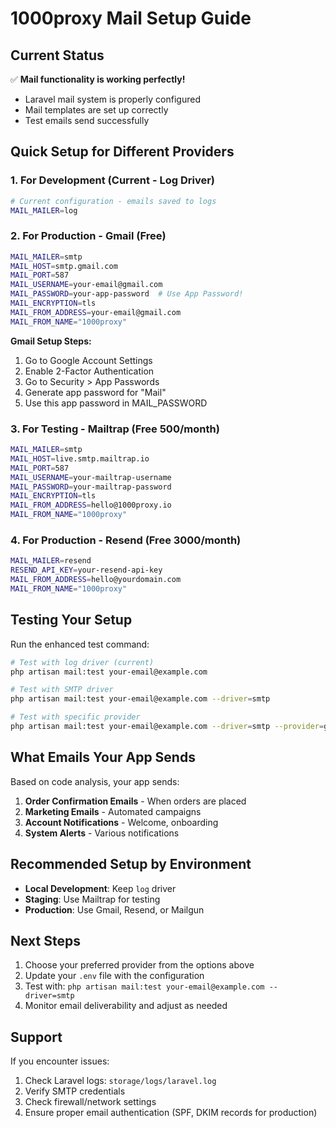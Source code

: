 # 1000proxy Mail Setup Guide

## Current Status
✅ **Mail functionality is working perfectly!**
- Laravel mail system is properly configured
- Mail templates are set up correctly
- Test emails send successfully

## Quick Setup for Different Providers

### 1. For Development (Current - Log Driver)
```bash
# Current configuration - emails saved to logs
MAIL_MAILER=log
```

### 2. For Production - Gmail (Free)
```bash
MAIL_MAILER=smtp
MAIL_HOST=smtp.gmail.com
MAIL_PORT=587
MAIL_USERNAME=your-email@gmail.com
MAIL_PASSWORD=your-app-password  # Use App Password!
MAIL_ENCRYPTION=tls
MAIL_FROM_ADDRESS=your-email@gmail.com
MAIL_FROM_NAME="1000proxy"
```

**Gmail Setup Steps:**
1. Go to Google Account Settings
2. Enable 2-Factor Authentication
3. Go to Security > App Passwords
4. Generate app password for "Mail"
5. Use this app password in MAIL_PASSWORD

### 3. For Testing - Mailtrap (Free 500/month)
```bash
MAIL_MAILER=smtp
MAIL_HOST=live.smtp.mailtrap.io
MAIL_PORT=587
MAIL_USERNAME=your-mailtrap-username
MAIL_PASSWORD=your-mailtrap-password
MAIL_ENCRYPTION=tls
MAIL_FROM_ADDRESS=hello@1000proxy.io
MAIL_FROM_NAME="1000proxy"
```

### 4. For Production - Resend (Free 3000/month)
```bash
MAIL_MAILER=resend
RESEND_API_KEY=your-resend-api-key
MAIL_FROM_ADDRESS=hello@yourdomain.com
MAIL_FROM_NAME="1000proxy"
```

## Testing Your Setup

Run the enhanced test command:
```bash
# Test with log driver (current)
php artisan mail:test your-email@example.com

# Test with SMTP driver
php artisan mail:test your-email@example.com --driver=smtp

# Test with specific provider
php artisan mail:test your-email@example.com --driver=smtp --provider=gmail
```

## What Emails Your App Sends

Based on code analysis, your app sends:
1. **Order Confirmation Emails** - When orders are placed
2. **Marketing Emails** - Automated campaigns
3. **Account Notifications** - Welcome, onboarding
4. **System Alerts** - Various notifications

## Recommended Setup by Environment

- **Local Development**: Keep `log` driver
- **Staging**: Use Mailtrap for testing
- **Production**: Use Gmail, Resend, or Mailgun

## Next Steps

1. Choose your preferred provider from the options above
2. Update your `.env` file with the configuration
3. Test with: `php artisan mail:test your-email@example.com --driver=smtp`
4. Monitor email deliverability and adjust as needed

## Support

If you encounter issues:
1. Check Laravel logs: `storage/logs/laravel.log`
2. Verify SMTP credentials
3. Check firewall/network settings
4. Ensure proper email authentication (SPF, DKIM records for production)
